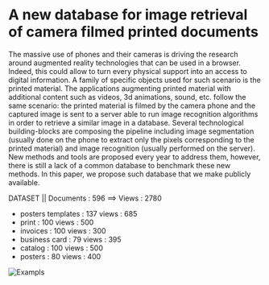 # A new database for image retrieval of camera filmed printed documents


The massive use of phones and their cameras is driving the research around augmented reality technologies that can be used in a browser. Indeed, this could allow to turn every physical support into an access to digital information.
A family of specific objects used for such scenario is the printed material. The applications augmenting printed material with additional content such as videos, 3d animations, sound, etc. follow the same scenario: the printed material is filmed by the camera phone and the captured image is sent to a server able to run image recognition algorithms in order to retrieve a similar image in a database. Several technological building-blocks are composing the pipeline including image segmentation (usually done on the phone to extract only the pixels corresponding to the printed material) and image recognition (usually performed on the server). New methods and tools are proposed every year to address them, however, there is still a lack of a common database to benchmark these new methods. In this paper, we propose such database that we make publicly available.


DATASET ||  Documents : 596 ==> Views :  2780
 -  posters templates   : 137  views :  685
 -  print   : 100  views :  500
 -  invoices   : 100  views :  300
 -  business card   : 79  views :  395
 -  catalog   : 100  views :  500
 -  posters   : 80  views :  400


![Exampls](dataset.png)